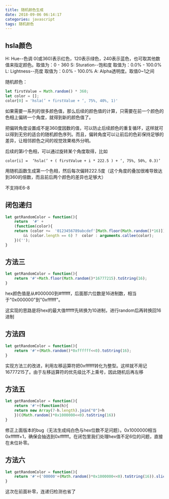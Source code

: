 ```yaml
---
title: 随机颜色生成
date: 2018-09-06 06:14:17
categories: javascript
tags: 随机颜色
---
```



## hsla颜色

H: Hue--色调 0(或360)表示红色，120表示绿色，240表示蓝色，也可取其他数值来指定颜色。取值为：0 - 360
S: Sturation--饱和度 取值为：0.0% - 100.0%
L: Lightness--亮度 取值为：0.0% - 100.0%
A: Alpha透明度。取值0~1之间

随机颜色：

``` js
let firstValue = Math.random() * 360;
let color = [];
color[0] = 'hsla(’ + firstValue + ‘, 75%, 40%, 1)'
```


如果需要一系列的很多颜色值，那么后续的颜色值的计算，只需要在前一个颜色的色相上偏转一个角度，就得到新的颜色值了。

把偏转角度设置成不是360度因数的值，可以防止后续颜色的重复循环，这样就可以得到无穷的适合的随机颜色序列。而且，偏转角度可以让前后的色彩保持足够的差异，让相邻颜色之间的视觉效果格外分明。


后续的第i个色相，可以通过旋转某个角度取得，比如

    color[i] =  ‘hsla(’ + ( firstValue + i * 222.5 ) + ‘, 75%, 50%, 0.3)’


用随机函数生成第一个色相，然后每次偏转222.5度（这个角度的叠加很难导致达到360的倍数，而且前后两个颜色的差异也足够大）


不支持IE6-8


## 闭包递归


``` js
let getRandomColor = function(){
    return  '#' +
    (function(color){
    return (color +=  '0123456789abcdef'[Math.floor(Math.random()*16)])
        && (color.length == 6) ?  color : arguments.callee(color);
    })('');
} 
```

## 方法三

``` js
let getRandomColor = function(){
    return '#'+Math.floor(Math.random()*16777215).toString(16);
}
```

hex颜色值是从#000000到#ffffff，后面那六位数是16进制数，相当于"0x000000"到"0xffffff"。

这实现的思路是将hex的最大值ffffff先转换为10进制，进行random后再转换回16进制

## 方法四

``` js
let getRandomColor = function(){
    return '#'+(Math.random()*0xffffff<<0).toString(16);
}
```

实现方法三的改进，利用左移运算符把0xffffff转化为整型。这样就不用记16777215了。由于左移运算符的优先级比不上乘号，因此随机后再左移


## 方法五

``` js
let getRandomColor = function(){
    return '#'+(function(h){
    return new Array(7-h.length).join("0")+h
    })((Math.random()*0x1000000<<0).toString(16))
}
```

修正上面版本的bug（无法生成纯白色与hex位数不足问题）。0x1000000相当0xffffff+1，确保会抽选到0xffffff。在闭包里我们处理hex值不足6位的问题，直接在未位补零。


## 方法六

``` js
let getRandomColor = function(){
    return '#'+('00000'+(Math.random()*0x1000000<<0).toString(16)).slice(-6);
}
```

这次在前面补零，连递归检测也省了